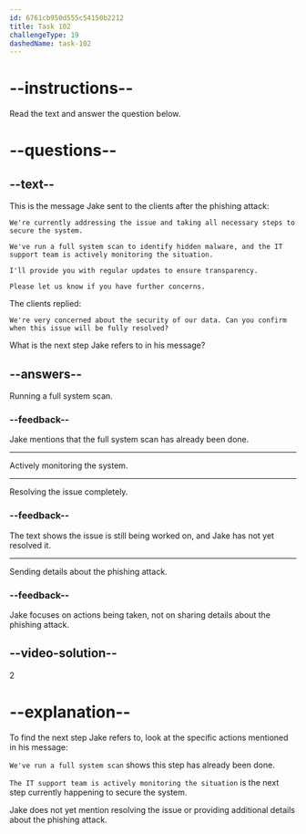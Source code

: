 ```yaml
---
id: 6761cb950d555c54150b2212
title: Task 102
challengeType: 19
dashedName: task-102
---
```

<!-- READING -->

# --instructions--

Read the text and answer the question below.

# --questions--

## --text--

This is the message Jake sent to the clients after the phishing attack:

`We're currently addressing the issue and taking all necessary steps to secure the system.`  

`We've run a full system scan to identify hidden malware, and the IT support team is actively monitoring the situation.`  

`I'll provide you with regular updates to ensure transparency.`  

`Please let us know if you have further concerns.`  

The clients replied:  

`We're very concerned about the security of our data. Can you confirm when this issue will be fully resolved?`

What is the next step Jake refers to in his message?

## --answers--

Running a full system scan.

### --feedback--

Jake mentions that the full system scan has already been done.

---

Actively monitoring the system.

---

Resolving the issue completely.

### --feedback--

The text shows the issue is still being worked on, and Jake has not yet resolved it.

---

Sending details about the phishing attack.

### --feedback--

Jake focuses on actions being taken, not on sharing details about the phishing attack.

## --video-solution--

2

# --explanation--

To find the next step Jake refers to, look at the specific actions mentioned in his message:  

`We've run a full system scan` shows this step has already been done.  

`The IT support team is actively monitoring the situation` is the next step currently happening to secure the system.  

Jake does not yet mention resolving the issue or providing additional details about the phishing attack.

